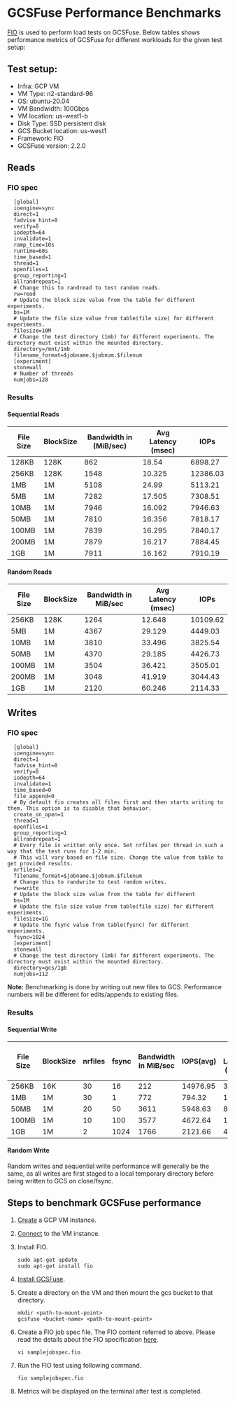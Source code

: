 # GCSFuse Performance Benchmarks

[FIO](https://fio.readthedocs.io/en/latest/) is used to perform load tests on
GCSFuse. Below tables shows performance metrics of GCSFuse for different
workloads for the given test setup:

## Test setup:

* Infra: GCP VM
* VM Type: n2-standard-96
* OS: ubuntu-20.04
* VM Bandwidth: 100Gbps
* VM location: us-west1-b
* Disk Type: SSD persistent disk
* GCS Bucket location: us-west1
* Framework: FIO
* GCSFuse version: 2.2.0

## Reads

### FIO spec

  ```
    [global]
    ioengine=sync
    direct=1
    fadvise_hint=0
    verify=0
    iodepth=64
    invalidate=1
    ramp_time=10s
    runtime=60s
    time_based=1
    thread=1
    openfiles=1
    group_reporting=1
    allrandrepeat=1
    # Change this to randread to test random reads.
    rw=read  
    # Update the block size value from the table for different experiments.
    bs=1M  
    # Update the file size value from table(file size) for different experiments.
    filesize=10M  
    # Change the test directory (1mb) for different experiments. The directory must exist within the mounted directory.
    directory=/mnt/1mb  
    filename_format=$jobname.$jobnum.$filenum
    [experiment]
    stonewall
    # Number of threads
    numjobs=128 
```

### Results

#### Sequential Reads

| File Size | BlockSize | Bandwidth in (MiB/sec) | Avg Latency (msec) | IOPs     |
|-----------|-----------|------------------------|--------------------|----------|
| 128KB     | 128K      | 862                    | 18.54              | 6898.27  |
| 256KB     | 128K      | 1548                   | 10.325             | 12386.03 |
| 1MB       | 1M        | 5108                   | 24.99              | 5113.21  |
| 5MB       | 1M        | 7282                   | 17.505             | 7308.51  |
| 10MB      | 1M        | 7946                   | 16.092             | 7946.63  |
| 50MB      | 1M        | 7810                   | 16.356             | 7818.17  |
| 100MB     | 1M        | 7839                   | 16.295             | 7840.17  |
| 200MB     | 1M        | 7879                   | 16.217             | 7884.45  |
| 1GB       | 1M        | 7911                   | 16.162             | 7910.19  |

#### Random Reads

| File Size | BlockSize | Bandwidth in MiB/sec | Avg Latency (msec) | IOPs     |
|-----------|-----------|----------------------|--------------------|----------|
| 256KB     | 128K      | 1264                 | 12.648             | 10109.62 |
| 5MB       | 1M        | 4367                 | 29.129             | 4449.03  |
| 10MB      | 1M        | 3810                 | 33.496             | 3825.54  |
| 50MB      | 1M        | 4370                 | 29.185             | 4426.73  |
| 100MB     | 1M        | 3504                 | 36.421             | 3505.01  |
| 200MB     | 1M        | 3048                 | 41.919             | 3044.43  |
| 1GB       | 1M        | 2120                 | 60.246             | 2114.33  |

## Writes

### FIO spec

  ```
    [global]
    ioengine=sync
    direct=1
    fadvise_hint=0
    verify=0
    iodepth=64
    invalidate=1
    time_based=0
    file_append=0
    # By default fio creates all files first and then starts writing to them. This option is to disable that behavior. 
    create_on_open=1 
    thread=1
    openfiles=1
    group_reporting=1
    allrandrepeat=1
    # Every file is written only once. Set nrfiles per thread in such a way that the test runs for 1-2 min. 
    # This will vary based on file size. Change the value from table to get provided results.
    nrfiles=2
    filename_format=$jobname.$jobnum.$filenum
    # Change this to randwrite to test random writes.
    rw=write   
    # Update the block size value from the table for different 
    bs=1M
    # Update the file size value from table(file size) for different experiments.
    filesize=1G
    # Update the fsync value from table(fysnc) for different experiments.
    fsync=1024
    [experiment]
    stonewall
    # Change the test directory (1mb) for different experiments. The directory must exist within the mounted directory.
    directory=gcs/1gb
    numjobs=112
 ```

**Note:** Benchmarking is done by writing out new files to GCS. Performance
numbers will be different for edits/appends to existing files.

### Results

#### Sequential Write

| File Size | BlockSize | nrfiles | fsync |Bandwidth in MiB/sec | IOPS(avg) | Avg Latency (msec) | Network Send Traffic (GiB/s) |
|-----------|-----------|---------|-------|---------------------|-----------|--------------------|------------------------------|
| 256KB     | 16K       | 30      | 16    |212                  | 14976.95  | 3.206              | 0.027                        |
| 1MB       | 1M        | 30      | 1     |772                  | 794.32    | 1.150              | 0.036                        |
| 50MB      | 1M        | 20      | 50    |3611                 | 5948.63   | 8.929              | 1.33                         |
| 100MB     | 1M        | 10      | 100   |3577                 | 4672.64   | 1.911              | 1.41                         |
| 1GB       | 1M        | 2       | 1024  |1766                 | 2121.66   | 49.114             | 1.77                         |

#### Random Write

Random writes and sequential write performance will generally be the same, as
all writes are first staged to a local temporary directory before being written
to GCS on close/fsync.

## Steps to benchmark GCSFuse performance

1. [Create](https://cloud.google.com/compute/docs/instances/create-start-instance#publicimage)
   a GCP VM instance.
2. [Connect](https://cloud.google.com/compute/docs/instances/connecting-to-instance)
   to the VM instance.
3. Install FIO.

    ```
    sudo apt-get update
    sudo apt-get install fio
    ```

5. [Install GCSFuse](https://cloud.google.com/storage/docs/gcsfuse-install).
6. Create a directory on the VM and then mount the gcs bucket to that directory.

    ```
    mkdir <path-to-mount-point>
    gcsfuse <bucket-name> <path-to-mount-point>
    ```

7. Create a FIO job spec file.
   The FIO content referred to above. Please read the details about the FIO
   specification
   [here](https://fio.readthedocs.io/en/latest/).
    ```
    vi samplejobspec.fio
    ```

8. Run the FIO test using following command.

    ```
    fio samplejobspec.fio
    ```

9. Metrics will be displayed on the terminal after test is completed.